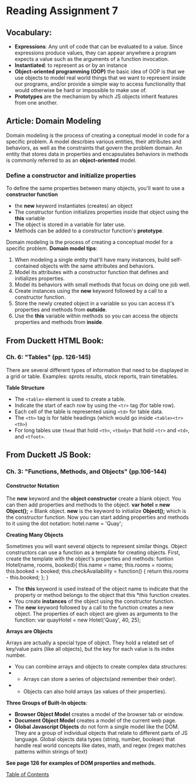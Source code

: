 # Reading Assignment 7

## Vocabulary:
- **Expressions**: Any unit of code that can be evaluated to a value. Since expressions produce values, they can appear anywhere a program expects a value such as the arguments of a function invocation.
- **Instantiated**: to represent as or by an instance
- **Object-oriented programming (OOP)** the basic idea of OOP is that we use objects to model real world things that we want to represent inside our programs, and/or provide a simple way to access functionality that would otherwise be hard or impossible to make use of. 
- **Prototypes** are the mechanism by which JS objects inherit features from one another. 


## Article: Domain Modeling

Domain modeling is the process of creating a coneptual model in code for a specific problem. A model descrbies various entities, their attributes and behaviors, as well as the constraints that govern the problem domain. An entity that stores data in properties and encapsulates behaviors in methods is commonly referred to as an **object-oriented** model. 

### Define a constructor and initialize properties

To define the same properties between many objects, you'll want to use a **constructor function**
- the **new** keyword instantiates (creates) an object
- The constructor funtion initializes properties inside that object using the **this** variable
- The object is stored in a variable for later use.
- Methods can be added to a constructor function's **prototype**.

Domain modeling is the process of creating a conceptual model for a specific problem. 
**Domain model tips**:
1. When modeling a single entity that'll have many instances, build self-contained objects with the same attributes and behaviors.
1. Model its attributes with a constructor function that defines and initializes properties.
1. Model its behaviors with small methods that focus on doing one job well.
1. Create instances using the **new** keyword followed by a call to a constructor function.
1. Store the newly created object in a variable so you can access it's properties and methods from **outside**.
1. Use the **this** variable within methods so you can access the objects properties and methods from **inside**. 

## From Duckett HTML Book:

### Ch. 6: "Tables" (pp. 126-145)

There are several different types of information that need to be displayed in a grid or table. Examples: sprots results, stock reports, train timetables.

**Table Structure**

- The ```<table>``` element is used to create a table. 
- Indicate the start of each row by using the ```<tr>``` tag (for table row).
- Each cell of the table is represented using ```<td>``` for table data.
- The ```<th>``` tag is for table headings (which would go inside ```<table><tr><th>```)
- For long tables use ```thead``` that hold ```<th>```, ```<tbody>``` that hold ```<tr>``` and ```<td>```, and ```<tfoot>```.

## From Duckett JS Book:

### Ch. 3: "Functions, Methods, and Objects" (pp.106-144)

#### Constructor Notation

The **new** keyword and the **object constructor** create a blank object. You can then add properties and methods to the object.
**var hotel = new Object();** = Blank object. **new** is the keyword to initialize **Object();** which is the constructor function.
Now you can start adding properties and methods to it using the dot notation: hotel.name = 'Quay';

**Creating Many Objects**

Sometimes you will want several objects to represent similar things. Object constructors can use a function as a template for creating objects. 
First, create the template with the object's properties and methods: funtion Hotel(name, rooms, booked){
  this.name = name;
  this.rooms = rooms;
  this.booked = booked;
  this.checkAvailability = function() {
    return this.rooms - this.booked;
  };
} 
- The **this** keyword is used instead of the object name to indicate that the property or method belongs to the object that this **this* function creates.
- You create **instances** of the object using the constructor function.
- The **new** keyword followed by a call to the function creates a new object. The properties of each object are given as arguments to the function:
var quayHotel = new Hotel('Quay', 40, 25);

**Arrays are Objects**

Arrays are actually a special type of object. They hold a related set of key/value pairs (like all objects), but the key for each value is its index number.
- You can combine arrays and objects to create complex data structures:
- - Arrays can store a series of objects(and remember their order).
- - Objects can also hold arrays (as values of their properties).

**Three Groups of Built-In objects**: 
- **Browser Object Model** creates a model of the browser tab or window.
- **Document Object Model** creates a model of the current web page.
- **Global Javascript Objects** do not form a single model like the DOM. They are a group of individual objects that relate to different parts of JS language. Global objects data types (string, number, boolean) that handle real world concepts like dates, math, and regex (regex matches patterns within strings of text)

**See page 126 for examples of DOM properties and methods.**

[Table of Contents](README.md)